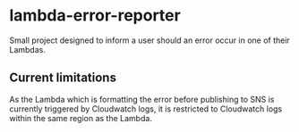 # lambda-error-reporter
Small project designed to inform a user should an error occur in one of their Lambdas.


## Current limitations
As the Lambda which is formatting the error before publishing to SNS is currently triggered by Cloudwatch logs, it is restricted to Cloudwatch logs within the same region as the Lambda. 
